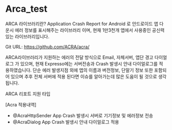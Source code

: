 # Arca_test

ARCA 라이브러리란?
Application Crash Report for Android 로 안드로이드 앱 다운시 에러 정보를 표시해주는 라이브러리 이며,
현재 1만3천개 앱에서 사용중인 공신력있는 라이브러리입니다.

Git URL: https://github.com/ACRA/acra/

ARCA라이브러리가 지원하는 에러의 전달 방식으로 Email, 자체서버, 앱단 경고 다이얼로그 가 있으며,  현재 Expresso에는 서버전송과 Crash 발생시 안내 다이얼로그를 적용하였습니다.
단순 에러 발생지점 외에 앱의 이름과 버전정보, 단말기 정보 또한 포함되어 있으며 추후 전체 서버에 적용 된다면 이슈를 알아가는데 많은 도움이 될 것으로 생각됩니다.

ARCA 리포트 지원 타입
 

[Acra 적용내역]

-	@AcraHttpSender  App Crash 발생시 서버로 기기정보 및 에러정보 전송 
-	@AcraDialog  App Crash 발생시 안내 다이얼로그 적용

